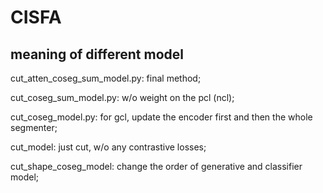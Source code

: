 # CISFA

## meaning of different model
cut_atten_coseg_sum_model.py: final method;

cut_coseg_sum_model.py: w/o weight on the pcl (ncl);

cut_coseg_model.py: for gcl, update the encoder first and then the whole segmenter;

cut_model: just cut, w/o any contrastive losses;

cut_shape_coseg_model: change the order of generative and classifier model;